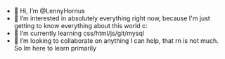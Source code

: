 - 👋 Hi, I’m @LennyHornus
- 👀 I’m interested in absolutely everything right now, because I'm just getting to know everything about this world c:
- 🌱 I’m currently learning css/html/js/git/mysql
- 💞️ I’m looking to collaborate on anything I can help, that rn is not much. So Im here to learn primarily

<!---
LennyHornus/LennyHornus is a ✨ special ✨ repository because its `README.md` (this file) appears on your GitHub profile.
You can click the Preview link to take a look at your changes.
--->
